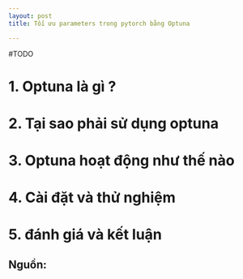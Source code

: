 ```yaml
---
layout: post 
title: Tối ưu parameters trong pytorch bằng Optuna 

---
```

#TODO 
# 1. Optuna là gì ?

# 2. Tại sao phải sử dụng optuna

# 3. Optuna hoạt động như thế nào

# 4. Cài đặt và thử nghiệm

# 5. đánh giá và kết luận

## Nguồn:

